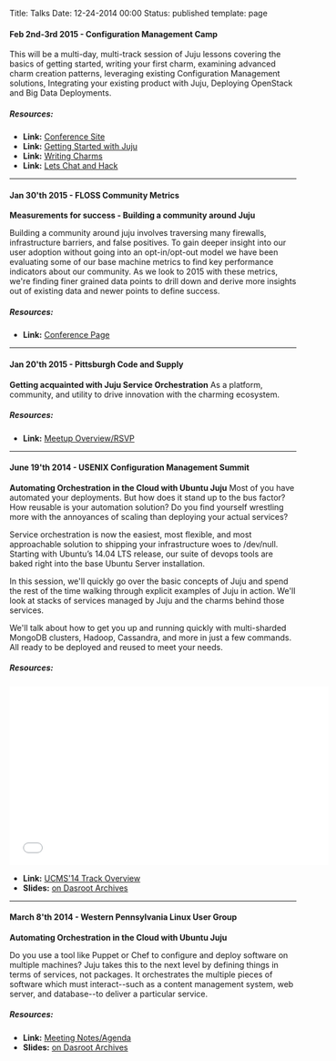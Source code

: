 Title: Talks
Date: 12-24-2014 00:00
Status: published
template: page

#### Feb 2nd-3rd 2015 - Configuration Management Camp


This will be a multi-day, multi-track session of Juju lessons covering the basics of getting started, writing your first charm, examining advanced charm creation patterns, leveraging existing Configuration Management solutions, Integrating your existing product with Juju, Deploying OpenStack and Big Data Deployments.

##### Resources:

- **Link:** [Conference Site](http://cfgmgmtcamp.eu/)
- **Link:** [Getting Started with Juju](http://lanyrd.com/2015/cfgmgmtcamp/sdhgwy/)
- **Link:** [Writing Charms](http://lanyrd.com/2015/cfgmgmtcamp/sdhgwz/)
- **Link:** [Lets Chat and Hack](http://lanyrd.com/2015/cfgmgmtcamp/sdhgxb/)

---

#### Jan 30'th 2015 -  FLOSS Community Metrics

**Measurements for success - Building a community around Juju**

Building a community around juju involves traversing many firewalls, infrastructure barriers, and false positives. To gain deeper insight into our user adoption without going into an opt-in/opt-out model we have been evaluating some of our base machine metrics to find key performance indicators about our community. As we look to 2015 with these metrics, we're finding finer grained data points to drill down and derive more insights out of existing data and newer points to define success.

##### Resources:

- **Link:** [Conference Page](http://flosscommunitymetrics.org/)

---


#### Jan 20'th 2015 - Pittsburgh Code and Supply

**Getting acquainted with Juju Service Orchestration** As a platform, community, and utility to drive innovation with the charming ecosystem.

##### Resources:

- **Link:** [Meetup Overview/RSVP](http://www.meetup.com/Pittsburgh-Code-Supply/events/218594060/)

---

####  June 19'th 2014 - USENIX Configuration Management Summit

**Automating Orchestration in the Cloud with Ubuntu Juju** Most of you have automated your deployments. But how does it stand up to the bus factor? How reusable is your automation solution? Do you find yourself wrestling more with the annoyances of scaling than deploying your actual services?

Service orchestration is now the easiest, most flexible, and most approachable solution to shipping your infrastructure woes to /dev/null. Starting with Ubuntu’s 14.04 LTS release, our suite of devops tools are baked right into the base Ubuntu Server installation.

In this session, we'll quickly go over the basic concepts of Juju and spend the rest of the time walking through explicit examples of Juju in action. We'll look at stacks of services managed by Juju and the charms behind those services.

We'll talk about how to get you up and running quickly with multi-sharded MongoDB clusters, Hadoop, Cassandra, and more in just a few commands. All ready to be deployed and reused to meet your needs.

##### Resources:


<iframe width="560" height="315" src="//www.youtube.com/embed/JLmpbItTWOQ" frameborder="0" allowfullscreen></iframe>

- **Link:** [UCMS'14 Track Overview](https://www.usenix.org/conference/ucms14/summit-program/presentation/butler)
- **Slides:** [on Dasroot Archives](http://dasroot.net/presentations/wplug/)

---

#### March 8'th 2014 - Western Pennsylvania Linux User Group
**Automating Orchestration in the Cloud with Ubuntu Juju**

Do you use a tool like Puppet or Chef to configure and deploy software
on multiple machines?  Juju takes this to the next level by defining
things in terms of services, not packages.  It orchestrates the
multiple pieces of software which must interact--such as a content
management system, web server, and database--to deliver a particular
service.

##### Resources:

- **Link:** [Meeting Notes/Agenda](http://www.wplug.org/wiki/Meeting-20140308)
- **Slides:** [on Dasroot Archives](http://dasroot.net/presentations/wplug/)
